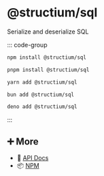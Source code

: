 # @structium/sql

Serialize and deserialize SQL

::: code-group

```bash [npm]
npm install @structium/sql
```

```bash [pnpm]
pnpm install @structium/sql
```

```bash [yarn]
yarn add @structium/sql
```

```bash [bun]
bun add @structium/sql
```

```bash [deno]
deno add @structium/sql
```

:::

## ➕ More

- 📖 [API Docs](api.md)
- 📦 [NPM](https://www.npmjs.com/package/@structium/sql)
